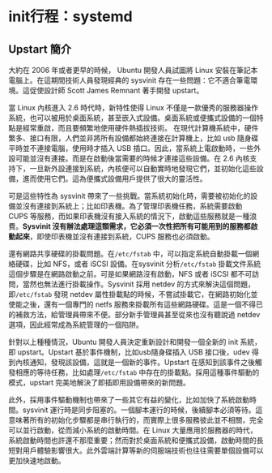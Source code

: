 # init行程：systemd

## Upstart 簡介

大約在 2006 年或者更早的時候， Ubuntu 開發人員試圖將 Linux 安裝在筆記本電腦上。在這期間技術人員發現經典的 sysvinit 存在一些問題：它不適合筆電環境。這促使設計師 Scott James Remnant 著手開發 upstart。

當 Linux 內核進入 2.6 時代時，新特性使得 Linux 不僅是一款優秀的服務器操作系統，也可以被用於桌面系統，甚至嵌入式設備。桌面系統或便攜式設備的一個特點是經常重啟，而且要頻繁地使用硬件熱插拔技術。 在現代計算機系統中，硬件繁多、接口有限，人們並非將所有設備都始終連接在計算機上，比如 usb 隨身碟平時並不連接電腦，使用時才插入 USB 插口。因此，當系統上電啟動時，一些外設可能並沒有連接。而是在啟動後當需要的時候才連接這些設備。在 2.6 內核支持下，一旦新外設連接到系統，內核便可以自動實時地發現它們，並初始化這些設備，進而使用它們。這為便攜式設備用戶提供了很大的靈活性。

可是這些特性為 sysvinit 帶來了一些挑戰。當系統初始化時，需要被初始化的設備並沒有連接到系統上；比如印表機。為了管理印表機任務，系統需要啟動 CUPS 等服務，而如果印表機沒有接入系統的情況下，啟動這些服務就是一種浪費。**Sysvinit 沒有辦法處理這類需求，它必須一次性把所有可能用到的服務都啟動起來**，即使印表機並沒有連接到系統，CUPS 服務也必須啟動。

還有網路共享硬碟的掛載問題。在`/etc/fstab` 中，可以指定系統自動掛載一個網絡硬碟，比如 NFS，或者 iSCSI 設備。在sysvinit 分析`/etc/fstab` 掛載文件系統這個步驟是在網路啟動之前。可是如果網路沒有啟動，NFS 或者 iSCSI 都不可訪問，當然也無法進行掛載操作。Sysvinit 採用 netdev 的方式來解決這個問題，即`/etc/fstab` 發現 netdev 屬性掛載點的時候，不嘗試掛載它，在網路初始化並使能之後，還有一個專門的 netfs 服務來掛載所有這些網路硬碟。這是一個不得已的補救方法，給管理員帶來不便。部分新手管理員甚至從來也沒有聽說過 netdev 選項，因此經常成為系統管理的一個陷阱。

針對以上種種情況，Ubuntu 開發人員決定重新設計和開發一個全新的 init 系統，即 upstart。Upstart 基於事件機制，比如usb隨身碟插入 USB 接口後，udev 得到內核通知，發現該設備，這就是一個新的事件。Upstart 在感知到該事件之後觸發相應的等待任務，比如處理`/etc/fstab` 中存在的掛載點。採用這種事件驅動的模式，upstart 完美地解決了即插即用設備帶來的新問題。

此外，採用事件驅動機制也帶來了一些其它有益的變化，比如加快了系統啟動時間。sysvinit 運行時是同步阻塞的。一個腳本運行的時候，後續腳本必須等待。這意味著所有的初始化步驟都是串行執行的，而實際上很多服務彼此並不相關，完全可以並行啟動，從而減小系統的啟動時間。在 Linux 大量應用於服務器的時代，系統啟動時間也許還不那麼重要；然而對於桌面系統和便攜式設備，啟動時間的長短對用戶體驗影響很大。此外雲端計算等新的伺服端技術也往往需要單個設備可以更加快速地啟動。

